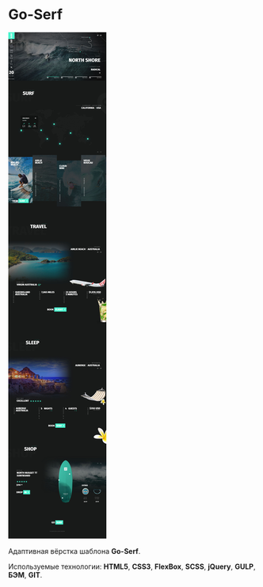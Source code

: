 # Go-Serf

![Go-Serf - Entire-Page](Go-Serf.jpg)

Адаптивная вёрстка шаблона **Go-Serf**.

Используемые технологии: **HTML5**, **CSS3**, **FlexBox**, **SCSS**, **jQuery**, **GULP**, **БЭМ**, **GIT**.
